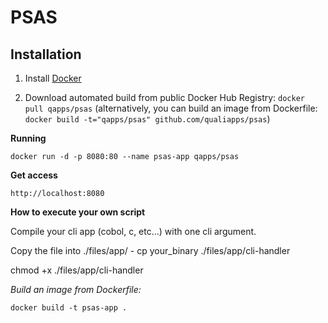 PSAS
==============

Installation
--------------

1. Install [Docker](https://www.docker.com)

2. Download automated build from public Docker Hub Registry: `docker pull qapps/psas`
(alternatively, you can build an image from Dockerfile: `docker build -t="qapps/psas" github.com/qualiapps/psas`)

**Running**

`docker run -d -p 8080:80 --name psas-app qapps/psas`

**Get access**

`http://localhost:8080`

**How to execute your own script**

Compile your cli app (cobol, c, etc...) with one cli argument.

Copy the file into ./files/app/ - cp your_binary ./files/app/cli-handler

chmod +x ./files/app/cli-handler

*Build an image from Dockerfile:*

`docker build -t psas-app .`

